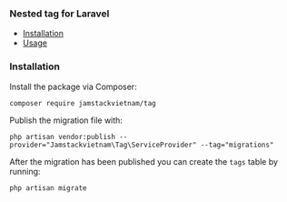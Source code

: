 ### Nested tag for Laravel

- [Installation](#installation)
- [Usage](#usage)

### Installation

Install the package via Composer:

```
composer require jamstackvietnam/tag
```

Publish the migration file with:

```
php artisan vendor:publish --provider="Jamstackvietnam\Tag\ServiceProvider" --tag="migrations"
```

After the migration has been published you can create the `tags` table by running:

```
php artisan migrate
```
